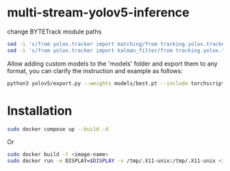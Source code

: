 # multi-stream-yolov5-inference

change BYTETrack module paths

```bash
sed -i 's/from yolox.tracker import matching/from tracking.yolox.tracker import matching/' tracking/yolox/tracker/byte_tracker.py
sed -i 's/from yolox.tracker import kalman_filter/from tracking.yolox.tracker import kalman_filter/' tracking/yolox/tracker/matching.py
```

Allow adding custom models to the 'models' folder and export them to any format, you can clarify the instruction and example as follows:
```bash
python3 yolov5/export.py --weights models/best.pt --include torchscript --device 0
```

# Installation

```bash
sudo docker compose up --build -d
```

Or

```bash
sudo docker build -t <image-name>
sudo docker run -e DISPLAY=$DISPLAY -v /tmp/.X11-unix:/tmp/.X11-unix <image-name>
```
